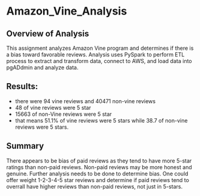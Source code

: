 # Amazon_Vine_Analysis

## Overview of Analysis
This assignment analyzes Amazon Vine program and determines if there is a bias toward favorable reviews. Analysis uses PySpark to perform ETL process to extract and transform data, connect to AWS, and load data into pgADdmin and analyze data.

## Results:
- there were 94 vine reviews and 40471 non-vine reviews
- 48 of vine reviews were 5 star
- 15663 of non-Vine reviews were 5 star
- that means 51.1% of vine reviews were 5 stars while 38.7 of non-vine reviews were 5 stars.

## Summary
There appears to be bias of paid reviews as they tend to have more 5-star ratings than non-paid reviews. Non-paid reviews may be more honest and genuine. Further analysis needs to be done to determine bias. One could offer weight 1-2-3-4-5 star reviews and determine if paid reviews tend to overrall have higher reviews than non-paid reviews, not just in 5-stars.
